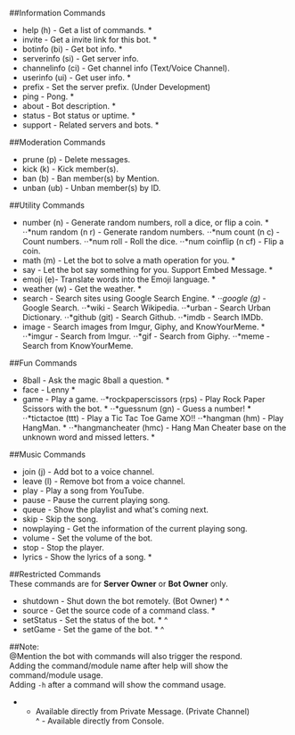 ##Information Commands
- help (h) - Get a list of commands. *
- invite - Get a invite link for this bot. *
- botinfo (bi) - Get bot info. *
- serverinfo (si) - Get server info.
- channelinfo (ci) - Get channel info (Text/Voice Channel).
- userinfo (ui) - Get user info. *
- prefix - Set the server prefix. (Under Development)
- ping - Pong. *
- about - Bot description. *
- status - Bot status or uptime. *
- support - Related servers and bots. *

##Moderation Commands
- prune (p) - Delete messages.
- kick (k) - Kick member(s).
- ban (b) - Ban member(s) by Mention.
- unban (ub) - Unban member(s) by ID.

##Utility Commands
- number (n) - Generate random numbers, roll a dice, or flip a coin. *
⋅⋅*num random (n r) - Generate random numbers.
⋅⋅*num count (n c) - Count numbers.
⋅⋅*num roll - Roll the dice.
⋅⋅*num coinflip (n cf) - Flip a coin.
- math (m) - Let the bot to solve a math operation for you. *
- say - Let the bot say something for you. Support Embed Message. * 
- emoji (e)- Translate words into the Emoji language. *
- weather (w) - Get the weather. *
- search - Search sites using Google Search Engine. *
⋅⋅*google (g)* - Google Search. 
⋅⋅*wiki - Search Wikipedia. 
⋅⋅*urban - Search Urban Dictionary. 
⋅⋅*github (git) - Search Github. 
⋅⋅*imdb - Search IMDb.
- image - Search images from Imgur, Giphy, and KnowYourMeme. * 
⋅⋅*imgur - Search from Imgur.
⋅⋅*gif - Search from Giphy.
⋅⋅*meme - Search from KnowYourMeme.

##Fun Commands
- 8ball - Ask the magic 8ball a question. *
- face - Lenny * 
- game - Play a game. 
⋅⋅*rockpaperscissors (rps) - Play Rock Paper Scissors with the bot. * 
⋅⋅*guessnum (gn) - Guess a number! *
⋅⋅*tictactoe (ttt) - Play a Tic Tac Toe Game XO!! 
⋅⋅*hangman (hm) - Play HangMan. * 
⋅⋅*hangmancheater (hmc) - Hang Man Cheater base on the unknown word and missed letters. *

##Music Commands
- join (j) - Add bot to a voice channel.
- leave (l) - Remove bot from a voice channel. 
- play - Play a song from YouTube.
- pause - Pause the current playing song.
- queue - Show the playlist and what's coming next.
- skip - Skip the song.
- nowplaying - Get the information of the current playing song.
- volume - Set the volume of the bot.
- stop - Stop the player.
- lyrics - Show the lyrics of a song. *

##Restricted Commands <br />
These commands are for **Server Owner** or **Bot Owner** only.
- shutdown - Shut down the bot remotely. (Bot Owner) * ^
- source - Get the source code of a command class. * 
- setStatus - Set the status of the bot. * ^
- setGame - Set the game of the bot. * ^

##Note: <br />
@Mention the bot with commands will also trigger the respond. <br />
Adding the command/module name after help will show the command/module usage. <br />
Adding `-h` after a command will show the command usage. <br />
* - Available directly from Private Message. (Private Channel) <br />
^ - Available directly from Console. <br />